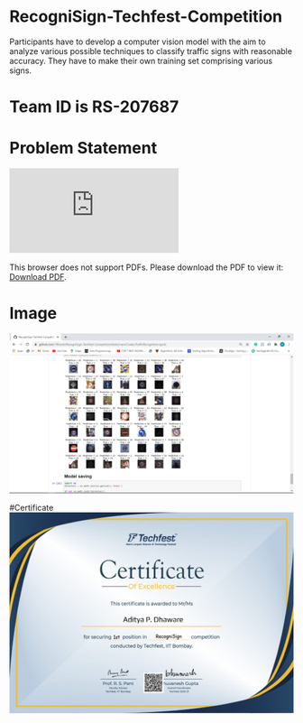 # RecogniSign-Techfest-Competition
Participants have to develop a computer vision model with the aim to analyze various possible techniques to classify traffic signs with reasonable accuracy. They have to make their own training set comprising various signs.

# Team ID is RS-207687

# Problem Statement
<object data="https://github.com/18harsh/RecogniSign-Techfest-Competition/blob/main/RecogniSign.pdf" type="application/pdf" width="700px" height="700px">
    <embed src="https://github.com/18harsh/RecogniSign-Techfest-Competition/blob/main/RecogniSign.pdf">
        <p>This browser does not support PDFs. Please download the PDF to view it: <a href="https://github.com/18harsh/RecogniSign-Techfest-Competition/blob/main/RecogniSign.pdf">Download PDF</a>.</p>
    </embed>
</object>

# Image
![image](<https://github.com/18harsh/RecogniSign-Techfest-Competition/blob/main/2021-01-30.png>)

#Certificate
![image](<https://github.com/Aditya-D007/TrafficSign-Recognition/blob/main/Recognisgn_certificate.jpeg>)

